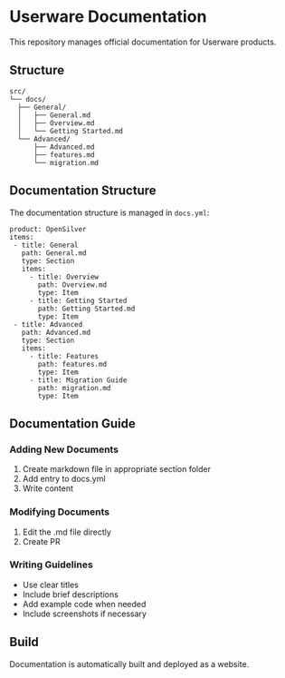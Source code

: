 # Userware Documentation

This repository manages official documentation for Userware products.

## Structure
```
src/
└── docs/
  ├── General/
  │   ├── General.md  
  │   ├── Overview.md 
  │   └── Getting Started.md  
  └── Advanced/
      ├── Advanced.md   
      ├── features.md  
      └── migration.md  
```
## Documentation Structure

The documentation structure is managed in `docs.yml`:
```
product: OpenSilver
items:
 - title: General
   path: General.md
   type: Section
   items:
     - title: Overview
       path: Overview.md
       type: Item
     - title: Getting Started
       path: Getting Started.md
       type: Item
 - title: Advanced
   path: Advanced.md
   type: Section
   items:
     - title: Features
       path: features.md
       type: Item
     - title: Migration Guide
       path: migration.md
       type: Item
```
## Documentation Guide

### Adding New Documents
1. Create markdown file in appropriate section folder
2. Add entry to docs.yml
3. Write content

### Modifying Documents
1. Edit the .md file directly
2. Create PR

### Writing Guidelines
- Use clear titles
- Include brief descriptions
- Add example code when needed
- Include screenshots if necessary

## Build
Documentation is automatically built and deployed as a website.
